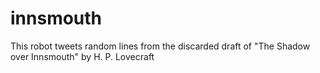 # innsmouth

This robot tweets random lines from the discarded draft of "The Shadow over Innsmouth" by H. P. Lovecraft
